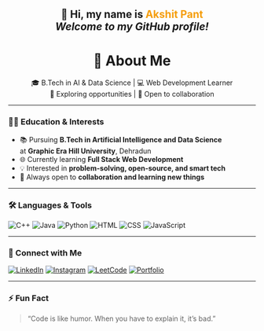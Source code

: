 <!-- Popping Intro Message -->
<h2 align="center">
  👋 Hi, my name is <span style="color:#F59E0B;">Akshit Pant</span><br>
  <em>Welcome to my GitHub profile!</em>
</h2>
<h1 align="center">🚀 About Me</h1>

<p align="center">
  🎓 B.Tech in AI & Data Science | 💻 Web Development Learner <br>
  🌱 Exploring opportunities | 🤝 Open to collaboration
</p>

---

### 👨‍🎓 Education & Interests
- 📚 Pursuing **B.Tech in Artificial Intelligence and Data Science**  
  at **Graphic Era Hill University**, Dehradun  
- 🌐 Currently learning **Full Stack Web Development**
- 💡 Interested in **problem-solving, open-source, and smart tech**
- 🤝 Always open to **collaboration and learning new things**

---

### 🛠️ Languages & Tools

![C++](https://img.shields.io/badge/-C++-00599C?style=for-the-badge&logo=cplusplus&logoColor=white)
![Java](https://img.shields.io/badge/-Java-007396?style=for-the-badge&logo=java&logoColor=white)
![Python](https://img.shields.io/badge/-Python-3776AB?style=for-the-badge&logo=python&logoColor=white)
![HTML](https://img.shields.io/badge/-HTML5-E34F26?style=for-the-badge&logo=html5&logoColor=white)
![CSS](https://img.shields.io/badge/-CSS3-1572B6?style=for-the-badge&logo=css3&logoColor=white)
![JavaScript](https://img.shields.io/badge/-JavaScript-F7DF1E?style=for-the-badge&logo=javascript&logoColor=black)

---



### 🔗 Connect with Me

[![LinkedIn](https://img.shields.io/badge/-LinkedIn-0077B5?style=for-the-badge&logo=linkedin&logoColor=white)](https://www.linkedin.com/in/your-profile)
[![Instagram](https://img.shields.io/badge/-Instagram-E4405F?style=for-the-badge&logo=instagram&logoColor=white)](https://www.instagram.com/your-profile)
[![LeetCode](https://img.shields.io/badge/-LeetCode-FFA116?style=for-the-badge&logo=leetcode&logoColor=black)](https://leetcode.com/your-profile)
[![Portfolio](https://img.shields.io/badge/-E--Portfolio-FF6347?style=for-the-badge&logo=firefox&logoColor=white)](https://akshitpant22.wixsite.com/akki)

---

### ⚡ Fun Fact
> “Code is like humor. When you have to explain it, it’s bad.”
